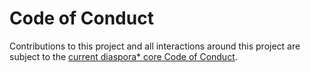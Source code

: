 # Code of Conduct

Contributions to this project and all interactions around this project are subject to the [current diaspora\* core Code of Conduct][coc].

[coc]: https://github.com/diaspora/diaspora/blob/develop/CODE_OF_CONDUCT.md
